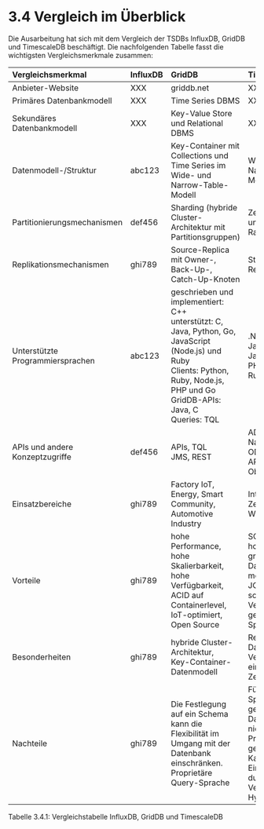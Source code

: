 # 3.4 Vergleich im Überblick

Die Ausarbeitung hat sich mit dem Vergleich der TSDBs InfluxDB, GridDB und TimescaleDB beschäftigt. Die nachfolgenden Tabelle fasst die wichtigsten Vergleichsmerkmale zusammen:

| Vergleichsmerkmal                 | InfluxDB    | GridDB        | TimescaleDB |
| :---                              |    :---     |    :---       | :---        | 
| Anbieter-Website                  | XXX         | griddb.net    | XXX    | 
| Primäres Datenbankmodell          | XXX         | Time Series DBMS    | XXX    | 
| Sekundäres Datenbankmodell        | XXX         | Key-Value Store und Relational DBMS    | XXX    | 
| Datenmodell-/Struktur             | abc123      | Key-Container mit Collections und Time Series im Wide- und Narrow-Table-Modell            | Wide-Table- und Narrow-Table-Modelle    | 
| Partitionierungsmechanismen       | def456      | Sharding (hybride Cluster-Architektur mit Partitionsgruppen) | Zeitpartitionierung und Zeit- und Raum-Partitierung   |
| Replikationsmechanismen           | ghi789      | Source-Replica mit Owner-, Back-Up-, Catch-Up-Knoten | Streaming-Replikation      | 
| Unterstützte Programmiersprachen  | abc123      | geschrieben und implementiert: C++<br />unterstützt: C, Java, Python, Go, JavaScript (Node.js) und Ruby<br />Clients: Python, Ruby, Node.js, PHP und Go<br />GridDB-APIs: Java, C<br />Queries: TQL | .Net, C, C++, Delphi, Java info, JavaScript, Perl, PHP, Python, R, Ruby, Scheme, Tcl    | 
| APIs und andere Konzeptzugriffe   | def456      | APIs, TQL<br />JMS, REST | ADO.NET, JDBC, Native C library, ODBC, Streaming API für große Objekte    | 
| Einsatzbereiche                   | ghi789      | Factory IoT, Energy, Smart Community, Automotive Industry | Internet of Things, <br />Zeitreihen-Workloads    | 
| Vorteile                          | ghi789      | hohe Performance, <br />hohe Skalierbarkeit, <br />hohe Verfügbarkeit, <br />ACID auf Containerlevel, <br />IoT-optimiert, <br />Open Source | SQL-Unterstützung, <br />hohe Performance, <br />großer Datenumfang möglich, <br />JOINs möglich, <br />schnelle Verfügbarkeit,<br /> geringe Speicherkosten    | 
| Besonderheiten                    | ghi789      | hybride Cluster-Architektur, <br />Key-Container-Datenmodell  | Relationale Datenbank in Verbindung mit einer Zeitreihendatenbank    | 
| Nachteile                         | ghi789      | Die Festlegung auf ein Schema kann die Flexibilität im Umgang mit der Datenbank einschränken.<br />Proprietäre Query-Sprache | Für eine Speicherung geringer Datenmengen eher nicht geeignet, <br />Probleme mit geringen Kardinalitäten,<br /> Einschränkungen durch die Verwendung von Hypertabellen    | 

Tabelle 3.4.1: Vergleichstabelle InfluxDB, GridDB und TimescaleDB
